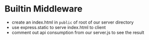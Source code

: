 # Builtin Middleware

* create an index.html in `public` of root of our server directory
* use express.static to serve index.html to client
* comment out api consumption from our server.js to see the result
